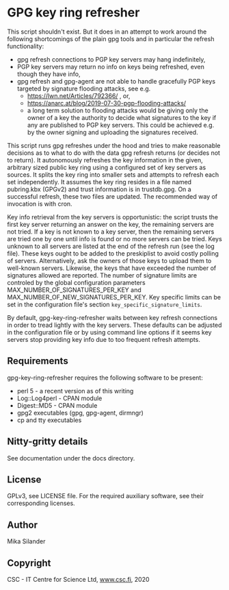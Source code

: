 GPG key ring refresher
======================

This script shouldn't exist. But it does in an attempt to work around
the following shortcomings of the plain gpg tools and in particular the
refresh functionality:

 * gpg refresh connections to PGP key servers may hang indefinitely,
 * PGP key servers may return no info on keys being refreshed, even
   though they have info,
 * gpg refresh and gpg-agent are not able to handle gracefully
   PGP keys targeted by signature flooding attacks, see e.g.
   * https://lwn.net/Articles/792366/ , or, 
   * https://anarc.at/blog/2019-07-30-pgp-flooding-attacks/
   * a long term solution to flooding attacks would be giving only the owner
     of a key the authority to decide what signatures to the key if any
     are published to PGP key servers. This could be achieved e.g. by the owner
     signing and uploading the signatures received.
   
This script runs gpg refreshes under the hood and tries to make reasonable
decisions as to what to do with the data gpg refresh returns (or decides not
to return). It autonomously refreshes the key information in the
given, arbitrary sized public key ring using a configured set of key
servers as sources. It splits the key ring into smaller sets and
attempts to refresh each set independently. It assumes the key ring
resides in a file named pubring.kbx (GPGv2) and trust information is
in trustdb.gpg. On a successful refresh, these two files are
updated. The recommended way of invocation is with cron.

Key info retrieval from the key servers is opportunistic: the script
trusts the first key server returning an answer on the key, the
remaining servers are not tried. If a key is not known to a key
server, then the remaining servers are tried one by one until info is
found or no more servers can be tried. Keys unknown to all servers are
listed at the end of the refresh run (see the log file). These
keys ought to be added to the preskiplist to avoid costly polling of
servers. Alternatively, ask the owners of those keys to upload
them to well-known servers. Likewise, the keys that have exceeded
the number of signatures allowed are reported. The number of signature
limits are controled by the global configuration parameters
MAX_NUMBER_OF_SIGNATURES_PER_KEY and MAX_NUMBER_OF_NEW_SIGNATURES_PER_KEY.
Key specific limits can be set in the configuration file's section
`key_specific_signature_limits`.

By default, gpg-key-ring-refresher waits between key refresh connections in order
to tread lightly with the key servers. These defaults can be adjusted
in the configuration file or by using command line options if it seems
key servers stop providing key info due to too frequent refresh
attempts.

Requirements
------------

gpg-key-ring-refresher requires the following software to be present:

 * perl 5 - a recent version as of this writing
 * Log::Log4perl - CPAN module
 * Digest::MD5 - CPAN module
 * gpg2 executables (gpg, gpg-agent, dirmngr)
 * cp and tty executables

Nitty-gritty details
--------------------

See documentation under the docs directory.

License
-------

GPLv3, see LICENSE file. For the required auxiliary software, see their
corresponding licenses.

Author
------

Mika Silander

Copyright
---------

CSC - IT Centre for Science Ltd, www.csc.fi, 2020
